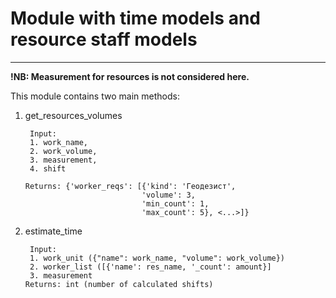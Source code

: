 # Module with time models and resource staff models

___

**!NB: Measurement for resources is not considered here.**

This module contains two main methods:

1. get_resources_volumes

        Input: 
        1. work_name, 
        2. work_volume, 
        3. measurement, 
        4. shift
         
       Returns: {'worker_reqs': [{'kind': 'Геодезист',
                                 'volume': 3,
                                 'min_count': 1,
                                 'max_count': 5}, <...>]}
2. estimate_time

        Input: 
        1. work_unit ({"name": work_name, "volume": work_volume})
        2. worker_list ([{'name': res_name, '_count': amount}]
        3. measurement
       Returns: int (number of calculated shifts)